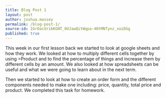 ```yaml
---
title: Blog Post 1
layout: post
author: joshua.massey
permalink: /blog-post-1/
source-id: 1GrOacUribKGNT_0UJawQitWqpa-40tMNTynz_xoiDGg
published: true
---
```

This week in our first lesson back we started to look at google sheets and how they work. We looked at how to multiply different cells together by using =Product and to find the percentage of things and increase them by different cells by an amount. We also looked at how spreadsheets can be useful and what we were going to learn about in the next term.

Then we started to look at how to create an order form and the different components needed to make one including: price, quantity, total price and product. We completed this task for homework.

